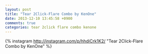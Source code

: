 ```yaml
---
layout: post
title: "Tear 2Click-Flare Combo by KenOne"
date: 2013-12-10 13:45:58 +0900
comments: true
categories: tear 2click flare combo kenone
---
```


{% instagram http://instagram.com/p/hhdiCrk1K2/ "Tear 2Click-Flare Combo by KenOne" %}
